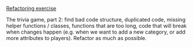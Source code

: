 [Refactoring exercise](https://github.com/JulesFouchy/Refactoring-Exercises)

The trivia game, part 2: find bad code structure, duplicated code, missing helper functions / classes, functions that are too long, code that will break when changes happen (e.g. when we want to add a new category, or add more attributes to players). Refactor as much as possible.